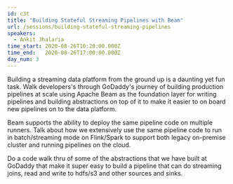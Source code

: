 ```yaml
---
id: c3t
title: "Building Stateful Streaming Pipelines with Beam"
url: /sessions/building-stateful-streaming-pipelines
speakers:
  - Ankit Jhalaria
time_start: 2020-08-26T16:20:00.000Z
time_end:   2020-08-26T17:00:00.000Z
day_num: 3
---
```


Building a streaming data platform from the ground up is a daunting yet fun task. Walk developers's through GoDaddy's journey of building production pipelines at scale using Apache Beam as the foundation layer for writing pipelines and building abstractions on top of it to make it easier to on board new pipelines on to the data platform.

Beam supports the ability to deploy the same pipeline code on multiple runners. Talk about how we extensively use the same pipeline code to run in batch/streaming mode on Flink/Spark to support both legacy on-premise cluster and running pipelines on the cloud.

Do a code walk thru of some of the abstractions that we have built at GoDaddy that make it super easy to build a pipeline that can do streaming joins, read and write to hdfs/s3 and other sources and sinks.